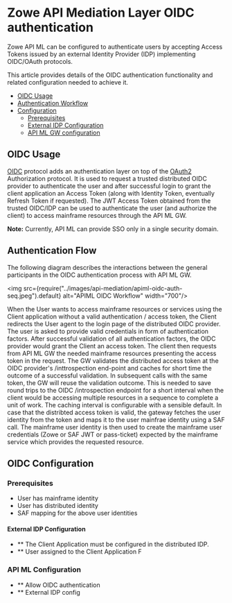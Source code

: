 # Zowe API Mediation Layer OIDC authentication

Zowe API ML can be configured to authenticate users by accepting Access Tokens issued by an external Identity Provider (IDP) implementing OIDC/OAuth protocols.

This article provides details of the OIDC authentication functionality and related configuration needed to achieve it.

- [OIDC Usage](#oidc-usage)
- [Authentication Workflow](#authentication-flow)
- [Configuration](#oidc-configuration)
    * [Prerequisites](#prerequisites)
    * [External IDP Configuration](#external-idp-configuration)
    * [API ML GW configuration](#api-ml-configuration)

## OIDC Usage
[OIDC](https://openid.net/specs/openid-connect-core-1_0.html) protocol adds an authentication layer on top of the [OAuth2](https://www.rfc-editor.org/rfc/rfc6749) Authorization protocol. 
It is used to request a trusted distributed OIDC provider to authenticate the user and after successful login to grant the client application an Access Token (along with Identity Token, eventually Refresh Token if requested).
The JWT Access Token obtained from the trusted OIDC/IDP can be used to authenticate the user (and authorize the client) to access mainframe resources through the API ML GW.

**Note:** Currently, API ML can provide SSO only in a single security domain.

## Authentication Flow
The following diagram describes the interactions between the general participants in the OIDC authentication process with API ML GW.

<img src={require("../images/api-mediation/apiml-oidc-auth-seq.jpeg").default} alt="APIML OIDC Workflow" width="700"/>

When the User wants to access mainframe resources or services using the Client application without a valid authentication / access token, 
the Client redirects the User agent to the login page of the distributed OIDC provider. The user is asked to provide valid credentials in form of authentication factors.
After successful validation of all authentication factors, the OIDC provider would grant the Client an access token. 
The client then requests from API ML GW the needed mainframe resources presenting the access token in the request.
The GW validates the distributed access token at the OIDC provider's /inttrospection end-point and caches for short time the outcome of a successful validation.
In subsequent calls with the same token, the GW will reuse the validation outcome. This is needed to save round trips to the OIDC /introspection endpoint 
for a short interval when the client would be accessing multiple resources in a sequence to complete a unit of work. The caching interval is configurable with a sensible default. 
In case that the distribted access token is valid, the gateway fetches the user identity from the token and maps it to the user mainfrae identity using a SAF call.
The mainframe user identity is then used to create the mainframe user credentials (Zowe or SAF JWT or pass-ticket) expected by the mainframe service which provides the requested resource.

## OIDC Configuration

### Prerequisites

  - User has mainframe identity
  - User has distributed identity
  - SAF mapping for the above user identities

#### External IDP Configuration

- ** The Client Application must be configured in the distributed IDP.
- ** User assigned to the Client Application
F
### API ML Configuration
- ** Allow OIDC authentication
- ** External IDP config
